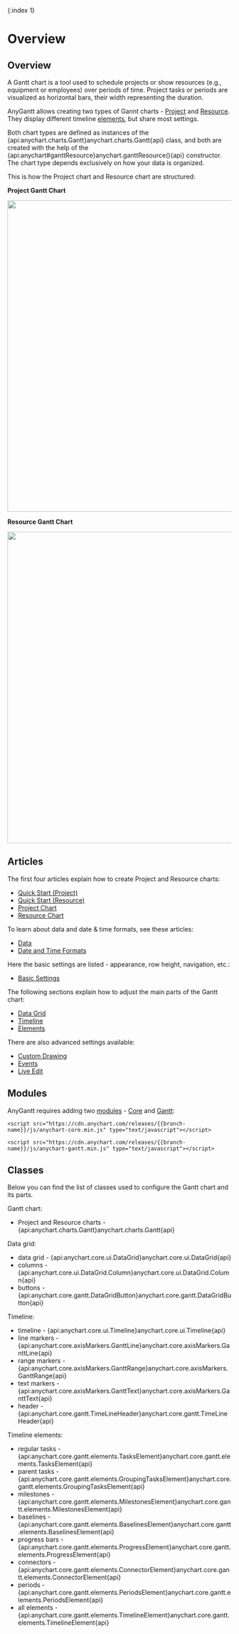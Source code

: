 {:index 1}
# Overview

## Overview

A Gantt chart is a tool used to schedule projects or show resources (e.g., equipment or employees) over periods of time. Project tasks or periods are visualized as horizontal bars, their width representing the duration.

AnyGantt allows creating two types of Gannt charts - [Project](Project_Chart) and [Resource](Resource_Chart). They display different timeline [elements](Elements), but share most settings.

Both chart types are defined as instances of the {api:anychart.charts.Gantt}anychart.charts.Gantt{api} class, and both are created with the help of the {api:anychart#ganttResource}anychart.ganttResource(){api} constructor. The chart type depends exclusively on how your data is organized.

This is how the Project chart and Resource chart are structured:

**Project Gantt Chart**

<img width="700" src ="https://static.anychart.com/images/project_timeline.jpg" />

**Resource Gantt Chart**

<img width="700" src ="https://static.anychart.com/images/resource_timeline.jpg" />

## Articles

The first four articles explain how to create Project and Resource charts:

* [Quick Start (Project)](Quick_Start_\(Project\))
* [Quick Start (Resource)](Quick_Start_\(Resource\))
* [Project Chart](Project_Chart)
* [Resource Chart](Resource_Chart)

To learn about data and date & time formats, see these articles:
* [Data](Data)
* [Date and Time Formats](Date_and_Time_Formats)

Here the basic settings are listed - appearance, row height, navigation, etc.:
* [Basic Settings](Basic_Settings)

The following sections explain how to adjust the main parts of the Gantt chart:

* [Data Grid](Data_Grid)
* [Timeline](Timeline)
* [Elements](Elements)

There are also advanced settings available:
* [Custom Drawing](Custom_Drawing)
* [Events](Events)
* [Live Edit](Live_Edit)

## Modules

AnyGantt requires adding two [modules](../Quick_Start/Modules) - [Core](../Quick_Start/Modules#core) and [Gantt](../Quick_Start/Modules#gantt):

```
<script src="https://cdn.anychart.com/releases/{{branch-name}}/js/anychart-core.min.js" type="text/javascript"></script>
```

```
<script src="https://cdn.anychart.com/releases/{{branch-name}}/js/anychart-gantt.min.js" type="text/javascript"></script>
```

## Classes

Below you can find the list of classes used to configure the Gantt chart and its parts.

Gantt chart:

* Project and Resource charts - {api:anychart.charts.Gantt}anychart.charts.Gantt{api}

Data grid:

* data grid - {api:anychart.core.ui.DataGrid}anychart.core.ui.DataGrid{api}
* columns - {api:anychart.core.ui.DataGrid.Column}anychart.core.ui.DataGrid.Column{api}
* buttons - {api:anychart.core.gantt.DataGridButton}anychart.core.gantt.DataGridButton{api}

Timeline:

*  timeline - {api:anychart.core.ui.Timeline}anychart.core.ui.Timeline{api}
* line markers - {api:anychart.core.axisMarkers.GanttLine}anychart.core.axisMarkers.GanttLine{api}
* range markers - {api:anychart.core.axisMarkers.GanttRange}anychart.core.axisMarkers.GanttRange{api}
* text markers - {api:anychart.core.axisMarkers.GanttText}anychart.core.axisMarkers.GanttText{api}
* header - {api:anychart.core.gantt.TimeLineHeader}anychart.core.gantt.TimeLineHeader{api}

Timeline elements:

* regular tasks - {api:anychart.core.gantt.elements.TasksElement}anychart.core.gantt.elements.TasksElement{api}
* parent tasks - {api:anychart.core.gantt.elements.GroupingTasksElement}anychart.core.gantt.elements.GroupingTasksElement{api}
* milestones - {api:anychart.core.gantt.elements.MilestonesElement}anychart.core.gantt.elements.MilestonesElement{api}
* baselines - {api:anychart.core.gantt.elements.BaselinesElement}anychart.core.gantt.elements.BaselinesElement{api}
* progress bars - {api:anychart.core.gantt.elements.ProgressElement}anychart.core.gantt.elements.ProgressElement{api}
* connectors - {api:anychart.core.gantt.elements.ConnectorElement}anychart.core.gantt.elements.ConnectorElement{api}
* periods - {api:anychart.core.gantt.elements.PeriodsElement}anychart.core.gantt.elements.PeriodsElement{api}
* all elements - {api:anychart.core.gantt.elements.TimelineElement}anychart.core.gantt.elements.TimelineElement{api}